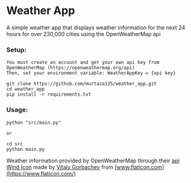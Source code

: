 # Weather App

A simple weather app that displays weather information for the next 24 hours for over 230,000 cities using the OpenWeatherMap api

### Setup:  
    You must create an account and get your own api key from OpenWeatherMap (https://openweathermap.org/api)
    Then, set your environment variable: WeatherAppKey = {api key}

    git clone https://github.com/murtaza135/weather_app.git
    cd weather_app
    pip install -r requirements.txt

### Usage:
    python "src/main.py"

    or

    cd src
    python main.py

Weather information provided by OpenWeatherMap through their [api](https://openweathermap.org/api)  
[Wind Icon](https://www.flaticon.com/free-icon/wind_959711) made by [Vitaly Gorbachev](https://www.flaticon.com/authors/vitaly-gorbachev) from [www.flaticon.com](https://www.flaticon.com/)